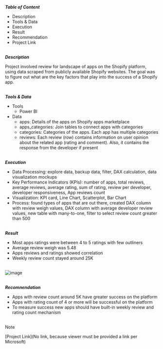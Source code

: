 
***Table of Content***<br>

* Description
* Tools & Data
* Execution
* Result
* Recommendation
* Project Link  

\
***Description***<br>

Project involved review for landscape of apps on the Shopify platform, using data scraped from publicly available Shopify websites. The goal was to figure out what are the key factors that play into the success of a Shopify app.   

\
***Tools & Data***<br>

* Tools
  * Power BI
* Data
  * apps: Details of the apps on Shopify apps marketplace
  * apps_categories: Join tables to connect apps with categories
  * categories: Categories of the apps. Each app has multiple categories
  * reviews: Each review (row) contains information on user opinion about the related app (rating and comment). Also, it contains the response from the developer if present 
 

\
***Execution***<br>

* Data Processing: explore data, backup data, filter, DAX calculation, data visualization mockups
* Key Performance Indicators (KPIs): number of apps, total reviews, average reviews, average rating, sum of rating, review per developer, developer responsiveness, App reviews count
* Visualization: KPI card, Line Chart, Scatterplot, Bar Chart
* Process: found types of apps that are out there, created DAX column with review weigh values, DAX column with average developer review values, new table with many-to-one, filter to
  select review count greater than 500

\
***Result***<br>

* Most apps ratings were between 4 to 5 ratings with few outliners
* Average review weigh was 5.48
* Apps reviews and ratings showed correlation
* Weekly review count stayed around 25K<br><br>


![image](https://github.com/user-attachments/assets/8195736f-cf27-444c-9b1d-49662891d00a)


\
***Recomnendation***<br>
* Apps with review count around 5K have greater success on the platform
* Apps with rating count of 4 or more will be successful on the platform
* To measure success new apps should have built-in weekly review and rating count mechanism <br><br> 

> [!Note]
> [Project Link](No link, because viewer must be provided a link per Microsoft)
